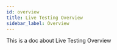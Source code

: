```yaml
---
id: overview
title: Live Testing Overview
sidebar_label: Overview
---
```


This is a doc about Live Testing Overview